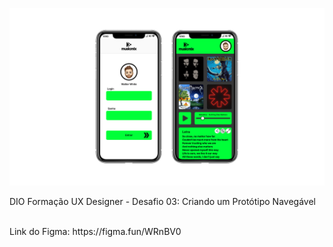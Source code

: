 ![profile](https://github.com/TnLima/dio-ux3/blob/main/assets/desafio%203.png)
<p>DIO Formação UX Designer - Desafio 03: Criando um Protótipo Navegável</p> <br>
Link do Figma: https://figma.fun/WRnBV0
